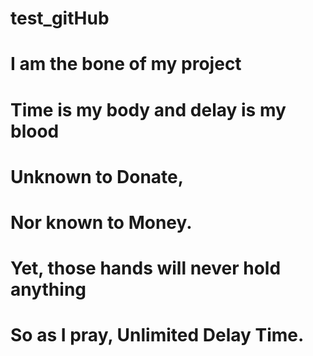 ﻿# test_gitHub
 # I am the bone of my project
 # Time is my body and delay is my blood
 # Unknown to Donate,
 # Nor known to Money.
 # Yet, those hands will never hold anything
 # So as I pray, Unlimited Delay Time.
